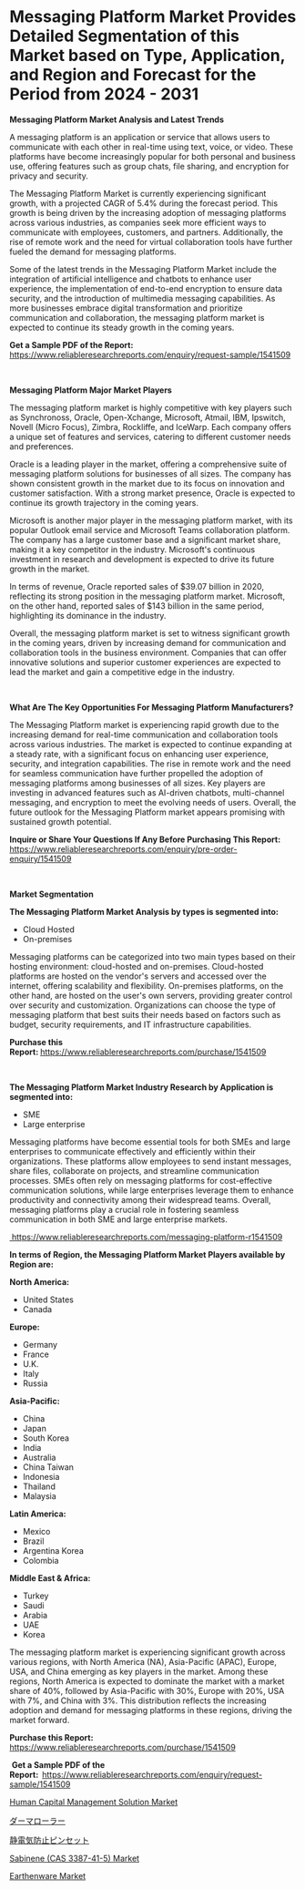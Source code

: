 <p><h1>Messaging Platform Market Provides Detailed Segmentation of this Market based on Type, Application, and Region and Forecast for the Period from 2024 - 2031</h1></p><p><strong>Messaging Platform Market Analysis and Latest Trends</strong></p>
<p><p>A messaging platform is an application or service that allows users to communicate with each other in real-time using text, voice, or video. These platforms have become increasingly popular for both personal and business use, offering features such as group chats, file sharing, and encryption for privacy and security.</p><p>The Messaging Platform Market is currently experiencing significant growth, with a projected CAGR of 5.4% during the forecast period. This growth is being driven by the increasing adoption of messaging platforms across various industries, as companies seek more efficient ways to communicate with employees, customers, and partners. Additionally, the rise of remote work and the need for virtual collaboration tools have further fueled the demand for messaging platforms.</p><p>Some of the latest trends in the Messaging Platform Market include the integration of artificial intelligence and chatbots to enhance user experience, the implementation of end-to-end encryption to ensure data security, and the introduction of multimedia messaging capabilities. As more businesses embrace digital transformation and prioritize communication and collaboration, the messaging platform market is expected to continue its steady growth in the coming years.</p></p>
<p><strong>Get a Sample PDF of the Report:&nbsp;</strong> <a href="https://www.reliableresearchreports.com/enquiry/request-sample/1541509">https://www.reliableresearchreports.com/enquiry/request-sample/1541509</a></p>
<p>&nbsp;</p>
<p><strong>Messaging Platform Major Market Players</strong></p>
<p><p>The messaging platform market is highly competitive with key players such as Synchronoss, Oracle, Open-Xchange, Microsoft, Atmail, IBM, Ipswitch, Novell (Micro Focus), Zimbra, Rockliffe, and IceWarp. Each company offers a unique set of features and services, catering to different customer needs and preferences.</p><p>Oracle is a leading player in the market, offering a comprehensive suite of messaging platform solutions for businesses of all sizes. The company has shown consistent growth in the market due to its focus on innovation and customer satisfaction. With a strong market presence, Oracle is expected to continue its growth trajectory in the coming years.</p><p>Microsoft is another major player in the messaging platform market, with its popular Outlook email service and Microsoft Teams collaboration platform. The company has a large customer base and a significant market share, making it a key competitor in the industry. Microsoft's continuous investment in research and development is expected to drive its future growth in the market.</p><p>In terms of revenue, Oracle reported sales of $39.07 billion in 2020, reflecting its strong position in the messaging platform market. Microsoft, on the other hand, reported sales of $143 billion in the same period, highlighting its dominance in the industry.</p><p>Overall, the messaging platform market is set to witness significant growth in the coming years, driven by increasing demand for communication and collaboration tools in the business environment. Companies that can offer innovative solutions and superior customer experiences are expected to lead the market and gain a competitive edge in the industry.</p></p>
<p>&nbsp;</p>
<p><strong>What Are The Key Opportunities For Messaging Platform Manufacturers?</strong></p>
<p><p>The Messaging Platform market is experiencing rapid growth due to the increasing demand for real-time communication and collaboration tools across various industries. The market is expected to continue expanding at a steady rate, with a significant focus on enhancing user experience, security, and integration capabilities. The rise in remote work and the need for seamless communication have further propelled the adoption of messaging platforms among businesses of all sizes. Key players are investing in advanced features such as AI-driven chatbots, multi-channel messaging, and encryption to meet the evolving needs of users. Overall, the future outlook for the Messaging Platform market appears promising with sustained growth potential.</p></p>
<p><strong>Inquire or Share Your Questions If Any Before Purchasing This Report:</strong> <a href="https://www.reliableresearchreports.com/enquiry/pre-order-enquiry/1541509">https://www.reliableresearchreports.com/enquiry/pre-order-enquiry/1541509</a></p>
<p>&nbsp;</p>
<p><strong>Market Segmentation</strong></p>
<p><strong>The Messaging Platform Market Analysis by types is segmented into:</strong></p>
<p><ul><li>Cloud Hosted</li><li>On-premises</li></ul></p>
<p><p>Messaging platforms can be categorized into two main types based on their hosting environment: cloud-hosted and on-premises. Cloud-hosted platforms are hosted on the vendor's servers and accessed over the internet, offering scalability and flexibility. On-premises platforms, on the other hand, are hosted on the user's own servers, providing greater control over security and customization. Organizations can choose the type of messaging platform that best suits their needs based on factors such as budget, security requirements, and IT infrastructure capabilities.</p></p>
<p><strong>Purchase this Report:&nbsp;</strong><a href="https://www.reliableresearchreports.com/purchase/1541509">https://www.reliableresearchreports.com/purchase/1541509</a></p>
<p>&nbsp;</p>
<p><strong>The Messaging Platform Market Industry Research by Application is segmented into:</strong></p>
<p><ul><li>SME</li><li>Large enterprise</li></ul></p>
<p><p>Messaging platforms have become essential tools for both SMEs and large enterprises to communicate effectively and efficiently within their organizations. These platforms allow employees to send instant messages, share files, collaborate on projects, and streamline communication processes. SMEs often rely on messaging platforms for cost-effective communication solutions, while large enterprises leverage them to enhance productivity and connectivity among their widespread teams. Overall, messaging platforms play a crucial role in fostering seamless communication in both SME and large enterprise markets.</p></p>
<p><a href="https://www.reliableresearchreports.com/messaging-platform-r1541509">&nbsp;https://www.reliableresearchreports.com/messaging-platform-r1541509</a></p>
<p><strong>In terms of Region, the Messaging Platform Market Players available by Region are:</strong></p>
<p>
    <p> <strong> North America: </strong>
        <ul>
            <li>United States</li>
            <li>Canada</li>
        </ul>
        </p> 
    <p> <strong> Europe: </strong>
        <ul>
            <li>Germany</li>
            <li>France</li>
            <li>U.K.</li>
            <li>Italy</li>
            <li>Russia</li>
        </ul>
        </p> 
    <p> <strong> Asia-Pacific: </strong>
        <ul>
            <li>China</li>
            <li>Japan</li>
            <li>South Korea</li>
            <li>India</li>
            <li>Australia</li>
            <li>China Taiwan</li>
            <li>Indonesia</li>
            <li>Thailand</li>
            <li>Malaysia</li>
        </ul>
        </p> 
    <p> <strong> Latin America: </strong>
        <ul>
            <li>Mexico</li>
            <li>Brazil</li>
            <li>Argentina Korea</li>
            <li>Colombia</li>
        </ul>
        </p> 
    <p> <strong> Middle East & Africa: </strong>
        <ul>
            <li>Turkey</li>
            <li>Saudi</li>
            <li>Arabia</li>
            <li>UAE</li>
            <li>Korea</li>
        </ul>
    </p>
    </p>
<p><p>The messaging platform market is experiencing significant growth across various regions, with North America (NA), Asia-Pacific (APAC), Europe, USA, and China emerging as key players in the market. Among these regions, North America is expected to dominate the market with a market share of 40%, followed by Asia-Pacific with 30%, Europe with 20%, USA with 7%, and China with 3%. This distribution reflects the increasing adoption and demand for messaging platforms in these regions, driving the market forward.</p></p>
<p><strong>Purchase this Report: </strong><a href="https://www.reliableresearchreports.com/purchase/1541509">https://www.reliableresearchreports.com/purchase/1541509</a></p>
<p>&nbsp;<strong>Get a Sample PDF of the Report:&nbsp;&nbsp;</strong><a href="https://www.reliableresearchreports.com/enquiry/request-sample/1541509">https://www.reliableresearchreports.com/enquiry/request-sample/1541509</a></p>
<p><strong></strong></p>
<p><p><a href="https://github.com/Sarissaschmalingtr6fz2739/Market-Research-Report-List-2/blob/main/human-capital-management-solution-market.md">Human Capital Management Solution Market</a></p><p><a href="https://github.com/dzy793153605/Market-Research-Report-List-2/blob/main/410852545615.md">ダーマローラー</a></p><p><a href="https://github.com/EthanMorar2011/Market-Research-Report-List-1/blob/main/126924545620.md">静電気防止ピンセット</a></p><p><a href="https://www.linkedin.com/pulse/sabinene-cas-3387-41-5-market-dynamics-2024-2031-also-j2ngf">Sabinene (CAS 3387-41-5) Market</a></p><p><a href="https://issuu.com/reportprime-2/docs/earthenware-market-size-2030.pptx">Earthenware Market</a></p></p>
